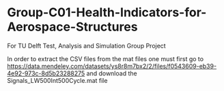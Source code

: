 # Group-C01-Health-Indicators-for-Aerospace-Structures
For TU Delft Test, Analysis and Simulation Group Project

In order to extract the CSV files from the mat files one must first go to https://data.mendeley.com/datasets/ys8r8m7bx2/2/files/f0543609-eb39-4e92-973c-8d5b23288275 and download the Signals_LW500Int500Cycle.mat file
